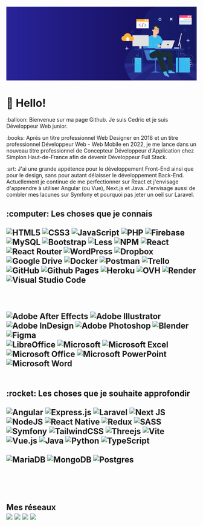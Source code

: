 ![Cover](asset/banner.jpg)
<h1>👋 Hello! </h1>
<p>:balloon: Bienvenue sur ma page Github. Je suis Cedric et je suis Développeur Web junior. </p>

<p>:books: Aprés un titre professionnel Web Designer en 2018 et un titre professionnel Développeur Web - Web Mobile en 2022, je me lance dans un nouveau titre professionnel de Concepteur Développeur d'Application chez Simplon Haut-de-France afin de devenir Développeur Full Stack. </p>

<p>:art: J'ai une grande appétence pour le développement Front-End ainsi que pour le design, sans pour autant délaisser le développement Back-End. Actuellement je continue de me perfectionner sur React et j'envisage d'apprendre à utiliser Angular (ou Vue), Next.js et Java. J'envisage aussi de combler mes lacunes sur Symfony et pourquoi pas jeter un oeil sur Laravel. </p>

<h2>:computer: Les choses que je connais </3>
</br></br>

  <!-- <img alt="Bootstrap" src="https://img.shields.io/badge/bootstrap-%23563D7C.svg?style=for-the-badge&logo=bootstrap&logoColor=white" /> -->
  <img alt="HTML5" src="https://img.shields.io/badge/html5-%23E34F26.svg?style=flat-round&logo=html5&logoColor=white" />
  <img alt="CSS3" src="https://img.shields.io/badge/css3-%231572B6.svg?style=flat-round&logo=css3&logoColor=white" />
  <img alt="JavaScript" src="https://img.shields.io/badge/javascript-%23323330.svg?style=flat-round&logo=javascript&logoColor=%23F7DF1E" />
  <img alt="PHP" src="https://img.shields.io/badge/php-%23777BB4.svg?style=flat-round&logo=php&logoColor=white" />
  <img alt="Firebase" src="https://img.shields.io/badge/Firebase-039BE5?style=flat-round&logo=Firebase&logoColor=white" />
  <img alt="MySQL" src="https://img.shields.io/badge/mysql-%2300f.svg?style=flat-round&logo=mysql&logoColor=white" />
  <img alt="Bootstrap" src="https://img.shields.io/badge/bootstrap-%23563D7C.svg?style=flat-round&logo=bootstrap&logoColor=white" />
  <img alt="Less" src="https://img.shields.io/badge/less-2B4C80?style=flat-round&logo=less&logoColor=white" />
  <img alt="NPM" src="https://img.shields.io/badge/NPM-%23CB3837.svg?style=flat-round&logo=npm&logoColor=white" />
  <img alt="React" src="https://img.shields.io/badge/react-%2320232a.svg?style=flat-round&logo=react&logoColor=%2361DAFB" />
  <img alt="React Router" src="https://img.shields.io/badge/React_Router-CA4245?style=flat-round&logo=react-router&logoColor=white" />
  <img alt="WordPress" src="https://img.shields.io/badge/WordPress-%23117AC9.svg?style=flat-round&logo=WordPress&logoColor=white" />
  <img alt="Dropbox" src="https://img.shields.io/badge/Dropbox-%233B4D98.svg?style=flat-round&logo=Dropbox&logoColor=white" />
  <img alt="Google Drive" src="https://img.shields.io/badge/Google%20Drive-4285F4?style=flat-round&logo=googledrive&logoColor=white" />
  <img alt="Docker" src="https://img.shields.io/badge/docker-%230db7ed.svg?style=flat-round&logo=docker&logoColor=white" />
  <img alt="Postman" src="https://img.shields.io/badge/Postman-FF6C37?style=flat-round&logo=postman&logoColor=white" />
  <img alt="Trello" src="https://img.shields.io/badge/Trello-%23026AA7.svg?style=flat-round&logo=Trello&logoColor=white" />
  <img alt="GitHub" src="https://img.shields.io/badge/github-%23121011.svg?style=flat-round&logo=github&logoColor=white" />

  <img alt="Github Pages" src="https://img.shields.io/badge/github%20pages-121013?style=flat-round&logo=github&logoColor=white" />
  <img alt="Heroku" src="https://img.shields.io/badge/heroku-%23430098.svg?style=flat-round&logo=heroku&logoColor=white" />
  <img alt="OVH" src="https://img.shields.io/badge/ovh-%23123F6D.svg?style=flat-round&logo=ovh&logoColor=#123F6D" />
  <img alt="Render" src="https://img.shields.io/badge/Render-%46E3B7.svg?style=flat-round&logo=render&logoColor=white" />

  <!-- <img alt="CodePen" src="https://img.shields.io/badge/CodePen-white??style=flat-round&logo=codepen&logoColor=black" />
  <img alt="Notepad++" src="https://img.shields.io/badge/Notepad++-90E59A.svg??style=flat-round&logo=notepad%2b%2b&logoColor=black" />
  <img alt="Sublime Text" src="https://img.shields.io/badge/sublime_text-%23575757.svg??style=flat-round&logo=sublime-text&logoColor=important" /> -->
  <img alt="Visual Studio Code" src="https://img.shields.io/badge/Visual%20Studio%20Code-0078d7.svg?style=flat-round&logo=visual-studio-code&logoColor=white" />

  <!-- <img alt="Edge" src="https://img.shields.io/badge/Edge-0078D7??style=flat-round&logo=Microsoft-edge&logoColor=white" />
  <img alt="Firefox" src="https://img.shields.io/badge/Firefox-FF7139??style=flat-round&logo=Firefox-Browser&logoColor=white" />
  <img alt="Google Chrome" src="https://img.shields.io/badge/Google%20Chrome-4285F4??style=flat-round&logo=GoogleChrome&logoColor=white" />
  <img alt="Opera" src="https://img.shields.io/badge/Opera-FF1B2D??style=flat-round&logo=Opera&logoColor=white" />
  <img alt="Safari" src="https://img.shields.io/badge/Safari-000000??style=flat-round&logo=Safari&logoColor=white" /> -->
</br></br>
  <img alt="Adobe After Effects" src="https://img.shields.io/badge/Adobe%20After%20Effects-9999FF.svg?style=flat-round&logo=Adobe%20After%20Effects&logoColor=white" />
  <img alt="Adobe Illustrator" src="https://img.shields.io/badge/adobe%20illustrator-%23FF9A00.svg?style=flat-round&logo=adobe%20illustrator&logoColor=white" />
  <img alt="Adobe InDesign" src="https://img.shields.io/badge/Adobe%20InDesign-49021F?style=flat-round&logo=adobeindesign&logoColor=white" />
  <img alt="Adobe Photoshop" src="https://img.shields.io/badge/adobe%20photoshop-%2331A8FF.svg?style=flat-round&logo=adobe%20photoshop&logoColor=white" />
  <img alt="Blender" src="https://img.shields.io/badge/blender-%23F5792A.svg?style=flat-round&logo=blender&logoColor=white" />
  <img alt="Figma" src="https://img.shields.io/badge/figma-%23F24E1E.svg?style=flat-round&logo=figma&logoColor=white" />
</br>
  <img alt="LibreOffice" src="https://img.shields.io/badge/LibreOffice-%2318A303?style=flat-round&logo=LibreOffice&logoColor=white" />
  <img alt="Microsoft" src="https://img.shields.io/badge/Microsoft-0078D4?style=flat-round&logo=microsoft&logoColor=white" />
  <img alt="Microsoft Excel" src="https://img.shields.io/badge/Microsoft_Excel-217346?style=flat-round&logo=microsoft-excel&logoColor=white" />
  <img alt="Microsoft Office" src="https://img.shields.io/badge/Microsoft_Office-D83B01?style=flat-round&logo=microsoft-office&logoColor=white" />
  <img alt="Microsoft PowerPoint" src="https://img.shields.io/badge/Microsoft_PowerPoint-B7472A?style=flat-round&logo=microsoft-powerpoint&logoColor=white" />
  <img alt="Microsoft Word" src="https://img.shields.io/badge/Microsoft_Word-2B579A?style=flat-round&logo=microsoft-word&logoColor=white" />
</br></br>
<h2>:rocket: Les choses que je souhaite approfondir </3>
</br></br>

<img alt="Angular" src="https://img.shields.io/badge/angular-%23DD0031.svg?style=flat-round&logo=angular&logoColor=white" />
<img alt="Express.js" src="https://img.shields.io/badge/express.js-%23404d59.svg?style=flat-round&logo=express&logoColor=%2361DAFB" />
<img alt="Laravel" src="https://img.shields.io/badge/laravel-%23FF2D20.svg?style=flat-round&logo=laravel&logoColor=white" />
<img alt="Next JS" src="https://img.shields.io/badge/Next-black?style=flat-round&logo=next.js&logoColor=white" />
<img alt="NodeJS" src="https://img.shields.io/badge/node.js-6DA55F?style=flat-round&logo=node.js&logoColor=white" />
<img alt="React Native" src="https://img.shields.io/badge/react_native-%2320232a.svg?style=flat-round&logo=react&logoColor=%2361DAFB" />
<img alt="Redux" src="https://img.shields.io/badge/redux-%23593d88.svg?style=flat-round&logo=redux&logoColor=white" />
<img alt="SASS" src="https://img.shields.io/badge/SASS-hotpink.svg?style=flat-round&logo=SASS&logoColor=white" />
<img alt="Symfony" src="https://img.shields.io/badge/symfony-%23000000.svg?style=flat-round&logo=symfony&logoColor=white" />
<img alt="TailwindCSS" src="https://img.shields.io/badge/tailwindcss-%2338B2AC.svg?style=flat-round&logo=tailwind-css&logoColor=white" />
<img alt="Threejs" src="https://img.shields.io/badge/threejs-black?style=flat-round&logo=three.js&logoColor=white" />
<img alt="Vite" src="https://img.shields.io/badge/vite-%23646CFF.svg?style=flat-round&logo=vite&logoColor=white" />
<img alt="Vue.js" src="https://img.shields.io/badge/vuejs-%2335495e.svg?style=flat-round&logo=vuedotjs&logoColor=%234FC08D" />
<img alt="Java" src="https://img.shields.io/badge/java-%23ED8B00.svg?style=flat-round&logo=openjdk&logoColor=white" />
<img alt="Python" src="https://img.shields.io/badge/python-3670A0?style=flat-round&logo=python&logoColor=ffdd54" />
<img alt="TypeScript" src="https://img.shields.io/badge/typescript-%23007ACC.svg?style=flat-round&logo=typescript&logoColor=white" />
</br></br>
<img alt="MariaDB" src="https://img.shields.io/badge/MariaDB-003545?style=flat-round&logo=mariadb&logoColor=white" />
<img alt="MongoDB" src="https://img.shields.io/badge/MongoDB-%234ea94b.svg?style=flat-round&logo=mongodb&logoColor=white" />
<img alt="Postgres" src="https://img.shields.io/badge/postgres-%23316192.svg?style=flat-round&logo=postgresql&logoColor=white" />

</br></br>
<h2>Mes réseaux </3>
</br>
<a href="https://www.facebook.com/cedric.baude.54" target="blank"><img  src="https://img.shields.io/badge/Facebook-%231877F2.svg?style=flat-round&logo=Facebook&logoColor=white" /></a>
<a href="https://twitter.com/Kaigo_Citron" target="blank"><img  src="https://img.shields.io/badge/Twitter-%231DA1F2.svg?style=flat-round&logo=Twitter&logoColor=white" /></a>
<a href="https://linkedin.com/in/cedric-baude-59652a65/" target="blank"><img  src="https://img.shields.io/badge/linkedin-%230077B5.svg?style=flat-round&logo=linkedin&logoColor=white" /></a>
<a href="https://www.baude-cedric.fr" target="blank"><img  src="https://img.shields.io/badge/Portfolio-%23000000.svg?style=flat-round&logo=firefox&logoColor=#FF7139" /></a>